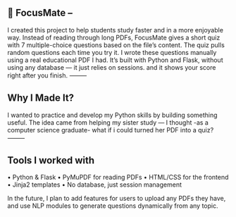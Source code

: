 ## 🧠 FocusMate – 
I created this project to help students study faster and in a more enjoyable way. Instead of reading through long PDFs, FocusMate gives a short quiz with 7 multiple-choice questions based on the file’s content.
The quiz pulls random questions each time you try it. I wrote these questions manually using a real educational PDF I had. It’s built with Python and Flask, without using any database — it just relies on sessions. and it shows your score right after you finish.
⸻
## Why I Made It?
I wanted to practice and develop my Python skills by building something useful. The idea came from helping my sister study — I thought -as a computer science graduate- what if i could turned her PDF into a quiz? 
⸻
## Tools I worked with
 • Python & Flask
 • PyMuPDF for reading PDFs
 • HTML/CSS for the frontend
 • Jinja2 templates
 • No database, just session management

In the future, I plan to add features for users to upload any PDFs they have, and use NLP modules to generate questions dynamically from any topic.
